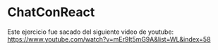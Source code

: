 # ChatConReact
Este ejercicio fue sacado del siguiente video de youtube: https://www.youtube.com/watch?v=mEr9lt5mG9A&list=WL&index=58
